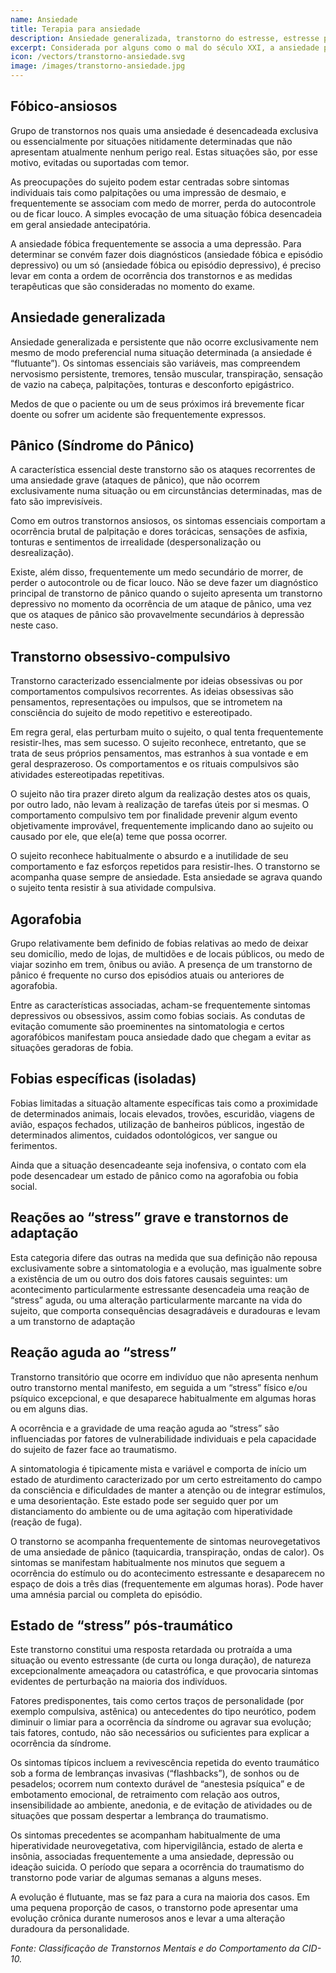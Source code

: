 ```yaml
---
name: Ansiedade
title: Terapia para ansiedade
description: Ansiedade generalizada, transtorno do estresse, estresse pós-traumático transtorno obsessivo compulsivo (TOC), fobias e síndrome do pânico.
excerpt: Considerada por alguns como o mal do século XXI, a ansiedade prejudica milhões de vidas ao redor do mundo. Leia aqui sobre algum dos tipos de terapias de ansiedade.
icon: /vectors/transtorno-ansiedade.svg
image: /images/transtorno-ansiedade.jpg
---
```


## Fóbico-ansiosos

Grupo de transtornos nos quais uma ansiedade é desencadeada exclusiva ou essencialmente por situações nitidamente determinadas que não apresentam atualmente nenhum perigo real. Estas situações são, por esse motivo, evitadas ou suportadas com temor.

As preocupações do sujeito podem estar centradas sobre sintomas individuais tais como palpitações ou uma impressão de desmaio, e frequentemente se associam com medo de morrer, perda do autocontrole ou de ficar louco. A simples evocação de uma situação fóbica desencadeia em geral ansiedade antecipatória.

A ansiedade fóbica frequentemente se associa a uma depressão. Para determinar se convém fazer dois diagnósticos (ansiedade fóbica e episódio depressivo) ou um só (ansiedade fóbica ou episódio depressivo), é preciso levar em conta a ordem de ocorrência dos transtornos e as medidas terapêuticas que são consideradas no momento do exame.

## Ansiedade generalizada

Ansiedade generalizada e persistente que não ocorre exclusivamente nem mesmo de modo preferencial numa situação determinada (a ansiedade é “flutuante”). Os sintomas essenciais são variáveis, mas compreendem nervosismo persistente, tremores, tensão muscular, transpiração, sensação de vazio na cabeça, palpitações, tonturas e desconforto epigástrico.

Medos de que o paciente ou um de seus próximos irá brevemente ficar doente ou sofrer um acidente são frequentemente expressos.

## Pânico (Síndrome do Pânico)

A característica essencial deste transtorno são os ataques recorrentes de uma ansiedade grave (ataques de pânico), que não ocorrem exclusivamente numa situação ou em circunstâncias determinadas, mas de fato são imprevisíveis.

Como em outros transtornos ansiosos, os sintomas essenciais comportam a ocorrência brutal de palpitação e dores torácicas, sensações de asfixia, tonturas e sentimentos de irrealidade (despersonalização ou desrealização).

Existe, além disso, frequentemente um medo secundário de morrer, de perder o autocontrole ou de ficar louco. Não se deve fazer um diagnóstico principal de transtorno de pânico quando o sujeito apresenta um transtorno depressivo no momento da ocorrência de um ataque de pânico, uma vez que os ataques de pânico são provavelmente secundários à depressão neste caso.

## Transtorno obsessivo-compulsivo

Transtorno caracterizado essencialmente por ideias obsessivas ou por comportamentos compulsivos recorrentes. As ideias obsessivas são pensamentos, representações ou impulsos, que se intrometem na consciência do sujeito de modo repetitivo e estereotipado.

Em regra geral, elas perturbam muito o sujeito, o qual tenta frequentemente resistir-lhes, mas sem sucesso. O sujeito reconhece, entretanto, que se trata de seus próprios pensamentos, mas estranhos à sua vontade e em geral desprazeroso. Os comportamentos e os rituais compulsivos são atividades estereotipadas repetitivas.

O sujeito não tira prazer direto algum da realização destes atos os quais, por outro lado, não levam à realização de tarefas úteis por si mesmas. O comportamento compulsivo tem por finalidade prevenir algum evento objetivamente improvável, frequentemente implicando dano ao sujeito ou causado por ele, que ele(a) teme que possa ocorrer.

O sujeito reconhece habitualmente o absurdo e a inutilidade de seu comportamento e faz esforços repetidos para resistir-lhes. O transtorno se acompanha quase sempre de ansiedade. Esta ansiedade se agrava quando o sujeito tenta resistir à sua atividade compulsiva.

## Agorafobia

Grupo relativamente bem definido de fobias relativas ao medo de deixar seu domicílio, medo de lojas, de multidões e de locais públicos, ou medo de viajar sozinho em trem, ônibus ou avião. A presença de um transtorno de pânico é frequente no curso dos episódios atuais ou anteriores de agorafobia.

Entre as características associadas, acham-se frequentemente sintomas depressivos ou obsessivos, assim como fobias sociais. As condutas de evitação comumente são proeminentes na sintomatologia e certos agorafóbicos manifestam pouca ansiedade dado que chegam a evitar as situações geradoras de fobia.

## Fobias específicas (isoladas)

Fobias limitadas a situação altamente específicas tais como a proximidade de determinados animais, locais elevados, trovões, escuridão, viagens de avião, espaços fechados, utilização de banheiros públicos, ingestão de determinados alimentos, cuidados odontológicos, ver sangue ou ferimentos.

Ainda que a situação desencadeante seja inofensiva, o contato com ela pode desencadear um estado de pânico como na agorafobia ou fobia social.

## Reações ao “stress” grave e transtornos de adaptação

Esta categoria difere das outras na medida que sua definição não repousa exclusivamente sobre a sintomatologia e a evolução, mas igualmente sobre a existência de um ou outro dos dois fatores causais seguintes: um acontecimento particularmente estressante desencadeia uma reação de “stress” aguda, ou uma alteração particularmente marcante na vida do sujeito, que comporta consequências desagradáveis e duradouras e levam a um transtorno de adaptação

## Reação aguda ao “stress”

Transtorno transitório que ocorre em indivíduo que não apresenta nenhum outro transtorno mental manifesto, em seguida a um “stress” físico e/ou psíquico excepcional, e que desaparece habitualmente em algumas horas ou em alguns dias.

A ocorrência e a gravidade de uma reação aguda ao “stress” são influenciadas por fatores de vulnerabilidade individuais e pela capacidade do sujeito de fazer face ao traumatismo.

A sintomatologia é tipicamente mista e variável e comporta de início um estado de aturdimento caracterizado por um certo estreitamento do campo da consciência e dificuldades de manter a atenção ou de integrar estímulos, e uma desorientação. Este estado pode ser seguido quer por um distanciamento do ambiente ou de uma agitação com hiperatividade (reação de fuga).

O transtorno se acompanha frequentemente de sintomas neurovegetativos de uma ansiedade de pânico (taquicardia, transpiração, ondas de calor). Os sintomas se manifestam habitualmente nos minutos que seguem a ocorrência do estímulo ou do acontecimento estressante e desaparecem no espaço de dois a três dias (frequentemente em algumas horas). Pode haver uma amnésia parcial ou completa do episódio.

## Estado de “stress” pós-traumático

Este transtorno constitui uma resposta retardada ou protraída a uma situação ou evento estressante (de curta ou longa duração), de natureza excepcionalmente ameaçadora ou catastrófica, e que provocaria sintomas evidentes de perturbação na maioria dos indivíduos.

Fatores predisponentes, tais como certos traços de personalidade (por exemplo compulsiva, astênica) ou antecedentes do tipo neurótico, podem diminuir o limiar para a ocorrência da síndrome ou agravar sua evolução; tais fatores, contudo, não são necessários ou suficientes para explicar a ocorrência da síndrome.

Os sintomas típicos incluem a revivescência repetida do evento traumático sob a forma de lembranças invasivas (“flashbacks”), de sonhos ou de pesadelos; ocorrem num contexto durável de “anestesia psíquica” e de embotamento emocional, de retraimento com relação aos outros, insensibilidade ao ambiente, anedonia, e de evitação de atividades ou de situações que possam despertar a lembrança do traumatismo.

Os sintomas precedentes se acompanham habitualmente de uma hiperatividade neurovegetativa, com hipervigilância, estado de alerta e insônia, associadas frequentemente a uma ansiedade, depressão ou ideação suicida. O período que separa a ocorrência do traumatismo do transtorno pode variar de algumas semanas a alguns meses.

A evolução é flutuante, mas se faz para a cura na maioria dos casos. Em uma pequena proporção de casos, o transtorno pode apresentar uma evolução crônica durante numerosos anos e levar a uma alteração duradoura da personalidade.

_Fonte: Classificação de Transtornos Mentais e do Comportamento da CID-10._
